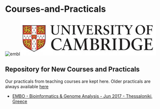 Courses-and-Practicals
======================

![embl](https://github.com/EnrightLab/Courses-and-Practicals/blob/master/images/embl.jpg)
![cambridge](https://github.com/EnrightLab/Courses-and-Practicals/blob/master/images/cambridge.jpg)


Repository for New Courses and Practicals
-----------------------------------------

Our practicals from teaching courses are kept here. Older practicals are always available [here](http://wwwdev.ebi.ac.uk/enright-srv/courses)

* [EMBO - Bioinformatics & Genome Analysis - Jun 2017 - Thessaloniki, Greece](EMBO_Greece_2017/)

